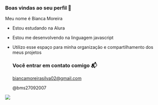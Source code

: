 ### Boas vindas ao seu perfil 💖

Meu nome é Bianca Moreira

- Estou estudando na Alura
- Estou me desenvolvendo na linguagem javascript
- Utilizo esse espaço para minha organização e compartilhamento dos meus projetos

   ### Você entrar em contato comigo 📬

  biancamoreirasilva02@gmail.com
  
  @bms27092007


![](https://media1.tenor.com/m/P9DFtD3HjcwAAAAd/cat-cats-love.gif)

